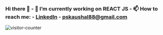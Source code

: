 ### Hi there 👋 - 🔭 I’m currently working on REACT JS - 📫 How to reach me: - [LinkedIn](https://www.linkedin.com/in/poonam-kaushal-b00312247) - <pskaushal88@gmail.com> <!-- This is is a ✨ special ✨ repository because its `README.md` (this file) appears on your GitHub profile. Here are some ideas to get you started: - 🔭 I’m currently working on ReactJS - 🌱 I’m currently learning NODE JS - 👯 I’m looking to collaborate on - 🤔 I’m looking for help with ... - 💬 Ask me about ... - 📫 How to reach me: ... - 😄 Pronouns: ... - ⚡ Fun fact: ... -->
<img src='https://profile-counter.glitch.me/PoonamKaushal/count.svg' alt='visitor-counter'>